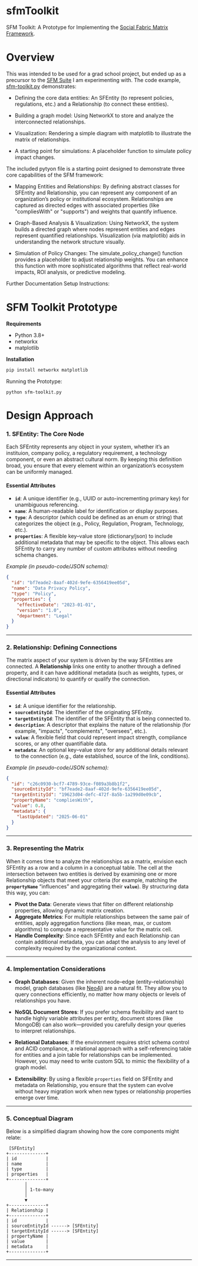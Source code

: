 # sfmToolkit
SFM Toolkit: A Prototype for Implementing the [Social Fabric Matrix Framework](./sfm-overview.md). 

# Overview
This was intended to be used for a grad school project, but ended up as a precursor to the [SFM Suite](./suite/README.md) I am experimenting with. The code example, [sfm-toolkit.py](./sfm-toolkit.py) demonstrates:

- Defining the core data entities: An SFEntity (to represent policies, regulations, etc.) and a Relationship (to connect these entities).

- Building a graph model: Using NetworkX to store and analyze the interconnected relationships.

- Visualization: Rendering a simple diagram with matplotlib to illustrate the matrix of relationships.

- A starting point for simulations: A placeholder function to simulate policy impact changes. 

The included pytyon file is a starting point designed to demonstrate three core capabilities of the SFM framework:

- Mapping Entities and Relationships: By defining abstract classes for SFEntity and Relationship, you can represent any component of an organization’s policy or institutional ecosystem. Relationships are captured as directed edges with associated properties (like "compliesWith" or "supports") and weights that quantify influence.

- Graph-Based Analysis & Visualization: Using NetworkX, the system builds a directed graph where nodes represent entities and edges represent quantified relationships. Visualization (via matplotlib) aids in understanding the network structure visually.

- Simulation of Policy Changes: The simulate_policy_change() function provides a placeholder to adjust relationship weights. You can enhance this function with more sophisticated algorithms that reflect real-world impacts, ROI analysis, or predictive modeling.

Further Documentation
Setup Instructions:

# SFM Toolkit Prototype

**Requirements**
- Python 3.8+
- networkx
- matplotlib

**Installation**
```bash
pip install networkx matplotlib
```
Running the Prototype:
```
python sfm-toolkit.py
```
# Design Approach

### **1. SFEntity: The Core Node**

Each SFEntity represents any object in your system, whether it’s an instituion, company policy, a regulatory requirement, a technology component, or even an abstract cultural norm. By keeping this definition broad, you ensure that every element within an organization’s ecosystem can be uniformly managed.

#### **Essential Attributes**

- **`id`**: A unique identifier (e.g., UUID or auto-incrementing primary key) for unambiguous referencing.  
- **`name`**: A human-readable label for identification or display purposes.  
- **`type`**: A descriptor (which could be defined as an enum or string) that categorizes the object (e.g., Policy, Regulation, Program, Technology, etc.).  
- **`properties`**: A flexible key–value store (dictionary/json) to include additional metadata that may be specific to the object. This allows each SFEntity to carry any number of custom attributes without needing schema changes.

*Example (in pseudo-code/JSON schema):*

```json
{
  "id": "bf7eade2-8aaf-402d-9efe-6356419ee05d",
  "name": "Data Privacy Policy",
  "type": "Policy",
  "properties": {
    "effectiveDate": "2023-01-01",
    "version": "1.0",
    "department": "Legal"
  }
}
```

---

### **2. Relationship: Defining Connections**

The matrix aspect of your system is driven by the way SFEntities are connected. A **Relationship** links one entity to another through a defined property, and it can have additional metadata (such as weights, types, or directional indicators) to quantify or qualify the connection.

#### **Essential Attributes**

- **`id`**: A unique identifier for the relationship.  
- **`sourceEntityId`**: The identifier of the originating SFEntity.  
- **`targetEntityId`**: The identifier of the SFEntity that is being connected to.  
- **`description`**: A descriptor that explains the nature of the relationship (for example, "impacts", "complements", "oversees", etc.).  
- **`value`**: A flexible field that could represent impact strength, compliance scores, or any other quantifiable data.  
- **`metadata`**: An optional key–value store for any additional details relevant to the connection (e.g., date established, source of the link, conditions).

*Example (in pseudo-code/JSON schema):*

```json
{
  "id": "c26c0930-bcf7-4789-93ce-f089a3b8b1f2",
  "sourceEntityId": "bf7eade2-8aaf-402d-9efe-6356419ee05d",
  "targetEntityId": "19623d04-defc-472f-8a5b-1a299d0e09cb",
  "propertyName": "compliesWith",
  "value": 0.8,
  "metadata": {
    "lastUpdated": "2025-06-01"
  }
}
```

---

### **3. Representing the Matrix**

When it comes time to analyze the relationships as a matrix, envision each SFEntity as a row and a column in a conceptual table. The cell at the intersection between two entities is derived by examining one or more Relationship objects that meet your criteria (for example, matching the **`propertyName`** “influences” and aggregating their **`value`**). By structuring data this way, you can:

- **Pivot the Data**: Generate views that filter on different relationship properties, allowing dynamic matrix creation.  
- **Aggregate Metrics**: For multiple relationships between the same pair of entities, apply aggregation functions (like mean, max, or custom algorithms) to compute a representative value for the matrix cell.  
- **Handle Complexity**: Since each SFEntity and each Relationship can contain additional metadata, you can adapt the analysis to any level of complexity required by the organizational context.

---

### **4. Implementation Considerations**

- **Graph Databases**: Given the inherent node–edge (entity–relationship) model, graph databases (like [Neo4j](https://neo4j.com)) are a natural fit. They allow you to query connections efficiently, no matter how many objects or levels of relationships you have.
  
- **NoSQL Document Stores**: If you prefer schema flexibility and want to handle highly variable attributes per entity, document stores (like MongoDB) can also work—provided you carefully design your queries to interpret relationships.
  
- **Relational Databases**: If the environment requires strict schema control and ACID compliance, a relational approach with a self-referencing table for entities and a join table for relationships can be implemented. However, you may need to write custom SQL to mimic the flexibility of a graph model.

- **Extensibility**: By using a flexible `properties` field on SFEntity and metadata on Relationship, you ensure that the system can evolve without heavy migration work when new types or relationship properties emerge over time.

---

### **5. Conceptual Diagram**

Below is a simplified diagram showing how the core components might relate:

```
 [SFEntity]
+--------------+
| id           |
| name         |
| type         |
| properties   |
+--------------+
       │
       │ 1-to-many
       │
       ▼
+--------------+
| Relationship |
+--------------+
| id           |
| sourceEntityId ------> [SFEntity]
| targetEntityId ------> [SFEntity]
| propertyName |
| value        |
| metadata     |
+--------------+
```

---

